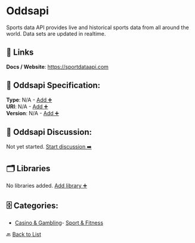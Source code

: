 # Oddsapi

Sports data API provides live and historical sports data from all around the world. Data sets are updated in realtime.

##  🔗 Links
**Docs / Website**: https://sportdataapi.com

## 🧬 Oddsapi Specification:
**Type**: N/A - [Add ➕](https://github.com/apis-list/apis-list/edit/main/apis.yaml#L13758)  
**URI**: N/A - [Add ➕](https://github.com/apis-list/apis-list/edit/main/apis.yaml#L13758)  
**Version**: N/A - [Add ➕](https://github.com/apis-list/apis-list/edit/main/apis.yaml#L13758)

## 💬 Oddsapi Discussion:
Not yet started. [Start discussion ➡️](https://github.com/apis-list/apis-list/discussions/new)

## 🗂️ Libraries

No libraries added. [Add library ➕](https://github.com/apis-list/apis-list/edit/main/apis.yaml#L13758)    


## 🗄️ Categories:
- [Casino & Gambling](https://github.com/apis-list/apis-list#casino--gambling-)- [Sport & Fitness](https://github.com/apis-list/apis-list#sport--fitness-)

🔙  [Back to List](https://github.com/apis-list/apis-list)
